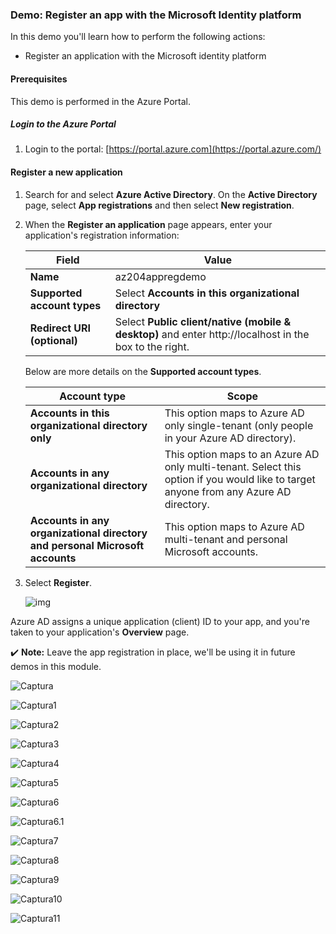 ### Demo: Register an app with the Microsoft Identity platform

In this demo you'll learn how to perform the following actions:

- Register an application with the Microsoft identity platform

#### Prerequisites

This demo is performed in the Azure Portal.

##### Login to the Azure Portal

1. Login to the portal: [https://portal.azure.com](https://portal.azure.com/)

#### Register a new application

1. Search for and select **Azure Active Directory**. On the **Active Directory** page, select **App registrations** and then select **New registration**.

2. When the **Register an application** page appears, enter your application's registration information:

   | Field                       | Value                                                        |
   | --------------------------- | ------------------------------------------------------------ |
   | **Name**                    | az204appregdemo                                              |
   | **Supported account types** | Select **Accounts in this organizational directory**         |
   | **Redirect URI (optional)** | Select **Public client/native (mobile & desktop)** and enter http://localhost in the box to the right. |

   Below are more details on the **Supported account types**.

   | Account type                                                 | Scope                                                        |
   | ------------------------------------------------------------ | ------------------------------------------------------------ |
   | **Accounts in this organizational directory only**           | This option maps to Azure AD only single-tenant (only people in your Azure AD directory). |
   | **Accounts in any organizational directory**                 | This option maps to an Azure AD only multi-tenant. Select this option if you would like to target anyone from any Azure AD directory. |
   | **Accounts in any organizational directory and personal Microsoft accounts** | This option maps to Azure AD multi-tenant and personal Microsoft accounts. |

3. Select **Register**.

   ![img](https://www.skillpipe.com/api/2.1/content/urn:uuid:88438492-2a00-5769-bee1-e4c9ebc889fb@2020-12-12T08:30:18Z/OEBPS/Images/906136-363583.png)

Azure AD assigns a unique application (client) ID to your app, and you're taken to your application's **Overview** page.

✔️ **Note:** Leave the app registration in place, we'll be using it in future demos in this module.

![Captura](images/Captura.PNG)

![Captura1](images/Captura1.PNG)

![Captura2](images/Captura2.PNG)

![Captura3](images/Captura3.PNG)

![Captura4](images/Captura4.PNG)

![Captura5](images/Captura5.PNG)

![Captura6](images/Captura6.PNG)

![Captura6.1](images/Captura6.1.PNG)

![Captura7](images/Captura7.PNG)

![Captura8](images/Captura8.PNG)

![Captura9](images/Captura9.PNG)

![Captura10](images/Captura10.PNG)

![Captura11](images/Captura11.PNG)

